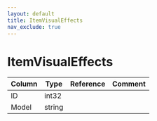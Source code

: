 ```yaml
---
layout: default
title: ItemVisualEffects
nav_exclude: true
---
```

# ItemVisualEffects

| Column | Type | Reference | Comment |
|--------|------|-----------|---------|
|ID|int32|||
|Model|string|||
